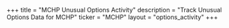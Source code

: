 +++
title = "MCHP Unusual Options Activity"
description = "Track Unusual Options Data for MCHP"
ticker = "MCHP"
layout = "options_activity"
+++

